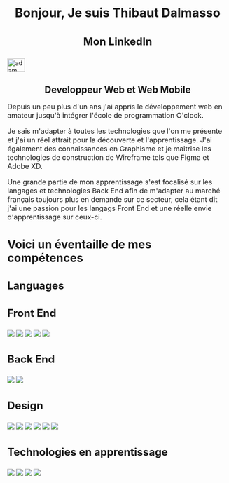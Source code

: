 <center>
  
<h1 align="center">Bonjour, Je suis Thibaut Dalmasso</h1>

<h3 style="font-size:24px">Mon LinkedIn</h3>
<p align="left">
  <a href="https://www.linkedin.com/in/thibaut-dalmasso-a1a121210/" target="blank"><img align="center"
      src="https://raw.githubusercontent.com/rahuldkjain/github-profile-readme-generator/master/src/images/icons/Social/linked-in-alt.svg"
      alt="adam pithewan" height="30" width="40" /></a>
</p>
  
<h2 style="margin-bottom:0.5rem;">Developpeur Web et Web Mobile</h2>
  
</center>

<p style="font-size: 16px;">Depuis un peu plus d'un ans j'ai appris le développement web en amateur jusqu'à intégrer l'école de programmation O'clock.</p>

<p style="font-size: 16px;">Je sais m'adapter à toutes les technologies que l'on me présente et j'ai un réel attrait pour la découverte et l'apprentissage. J'ai également des connaissances en Graphisme et je maitrise les technologies de construction de Wireframe tels que Figma et Adobe XD.</p>

<p style="font-size: 16px;">Une grande partie de mon apprentissage s'est focalisé sur les langages et technologies Back End afin de m'adapter au marché français toujours plus en demande sur ce secteur, cela étant dit j'ai une passion pour les langags Front End et une réelle envie d'apprentissage sur ceux-ci.</p>

<h3 style="font-size:26px">Voici un éventaille de mes compétences</h3>

<h2 style="font-size:24px">Languages</h2>

<h3 style="font-size:24px">Front End</h3>

![](https://img.shields.io/badge/code-HTML5-blue?style=for-the-badge&logo=html5&logoColor=white&color=E34F26)
![](https://img.shields.io/badge/code-CSS/SASS-blue?style=for-the-badge&logo=sass&logoColor=white&color=4169e1)
![](https://img.shields.io/badge/code-JavaScript-blue?style=for-the-badge&logo=javascript&logoColor=white&color=F7DF1E)
![](https://img.shields.io/badge/code-Bootstrap-blue?style=for-the-badge&logo=Bootstrap&logoColor=white&color=8E7CC3)
![](https://img.shields.io/badge/code-TailWind-blue?style=for-the-badge&logo=TailwindCSS&logoColor=white&color=06B6D4)

<h3 style="font-size:24px">Back End</h3>

![](https://img.shields.io/badge/code-PHP-blue?style=for-the-badge&logo=php&logoColor=white&color=777BB4)
![](https://img.shields.io/badge/code-Laravel-blue?style=for-the-badge&logo=laravel&logoColor=white&color=FF2D20)

<h3 style="font-size:24px">Design</h3>

![](https://img.shields.io/badge/code-Figma-blue?style=for-the-badge&logo=figma&logoColor=white&color=F24E1E)
![](https://img.shields.io/badge/code-adobeXD-blue?style=for-the-badge&logo=adobexd&logoColor=white&color=FF61F6)
![](https://img.shields.io/badge/code-Illustrator-blue?style=for-the-badge&logo=adobeillustrator&logoColor=white&color=FF9A00)
![](https://img.shields.io/badge/code-Photoshop-blue?style=for-the-badge&logo=adobephotoshop&logoColor=white&color=31A8FF)
![](https://img.shields.io/badge/code-InDesign-blue?style=for-the-badge&logo=adobeindesign&logoColor=white&color=FF3366)
![](https://img.shields.io/badge/code-WordPress-blue?style=for-the-badge&logo=wordpress&logoColor=white&color=21759B)

<h3 style="font-size:24px">Technologies en apprentissage</h3>

![](https://img.shields.io/badge/code-React-blue?style=for-the-badge&logo=react&logoColor=white&color=61DAFB)
![](https://img.shields.io/badge/code-Symfony-blue?style=for-the-badge&logo=symfony&logoColor=white&color=000000)
![](https://img.shields.io/badge/code-Svelte-blue?style=for-the-badge&logo=svelte&logoColor=white&color=FF3E00)
![](https://img.shields.io/badge/code-Typescript-blue?style=for-the-badge&logo=typescript&logoColor=white&color=3178C6)

